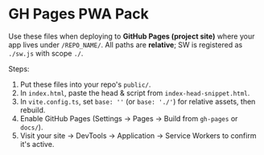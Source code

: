 # GH Pages PWA Pack
Use these files when deploying to **GitHub Pages (project site)** where your app lives under `/REPO_NAME/`.
All paths are **relative**; SW is registered as `./sw.js` with scope `./`.

Steps:
1) Put these files into your repo's `public/`.
2) In `index.html`, paste the head & script from `index-head-snippet.html`.
3) In `vite.config.ts`, set `base: ''` (or `base: './'`) for relative assets, then rebuild.
4) Enable GitHub Pages (Settings → Pages → Build from `gh-pages` or `docs/`).
5) Visit your site → DevTools → Application → Service Workers to confirm it's active.